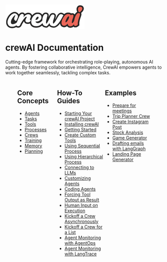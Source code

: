 <img src='./crew_only_logo.png' width='250' class='mb-10'/>

# crewAI Documentation

Cutting-edge framework for orchestrating role-playing, autonomous AI agents. By fostering collaborative intelligence, CrewAI empowers agents to work together seamlessly, tackling complex tasks.

<div style="display:flex; margin:0 auto; justify-content: center;">
    <div style="width:25%">
        <h2>Core Concepts</h2>
        <ul>
            <li>
                <a href="./core-concepts/Agents">
                    Agents
                </a>
            </li>
            <li>
                <a href="./core-concepts/Tasks">
                    Tasks
                </a>
            </li>
            <li>
                <a href="./core-concepts/Tools">
                    Tools
                </a>
            </li>
            <li>
                <a href="./core-concepts/Processes">
                    Processes
                </a>
            </li>
            <li>
                <a href="./core-concepts/Crews">
                    Crews
                </a>
            </li>
            <li>
                <a href="./core-concepts/Training-Crew">
                    Training
                </a>
            </li>
            <li>
                <a href="./core-concepts/Memory">
                    Memory
                </a>
            </li>
            <li>
                <a href="./core-concepts/Planning">
                    Planning
                </a>
            </li>
        </ul>
    </div>
    <div style="width:30%">
        <h2>How-To Guides</h2>
        <ul>
            <li>
                <a href="./how-to/Start-a-New-CrewAI-Project">
                    Starting Your crewAI Project
                </a>
            </li>
            <li>
                <a href="./how-to/Installing-CrewAI">
                    Installing crewAI
                </a>
            </li>
            <li>
                <a href="./how-to/Creating-a-Crew-and-kick-it-off">
                    Getting Started
                </a>
            </li>
            <li>
                <a href="./how-to/Create-Custom-Tools">
                    Create Custom Tools
                </a>
            </li>
            <li>
                <a href="./how-to/Sequential">
                    Using Sequential Process
                </a>
            </li>
            <li>
                <a href="./how-to/Hierarchical">
                    Using Hierarchical Process
                </a>
            </li>
            <li>
                <a href="./how-to/LLM-Connections">
                    Connecting to LLMs
                </a>
            </li>
            <li>
                <a href="./how-to/Customizing-Agents">
                    Customizing Agents
                </a>
            </li>
            <li>
                <a href="./how-to/Coding-Agents">
                    Coding Agents
                </a>
            </li>
            <li>
                <a href="./how-to/Force-Tool-Ouput-as-Result">
                    Forcing Tool Output as Result
                </a>
            </li>
            <li>
                <a href="./how-to/Human-Input-on-Execution">
                    Human Input on Execution
                </a>
            </li>
            <li>
                <a href="./how-to/Kickoff-async">
                    Kickoff a Crew Asynchronously
                </a>
            </li>
            <li>
                <a href="./how-to/Kickoff-for-each">
                    Kickoff a Crew for a List
                </a>
            </li>
            <li>
                <a href="./how-to/AgentOps-Observability">
                    Agent Monitoring with AgentOps
                </a>
            </li>
            <li>
                <a href="./how-to/Langtrace-Observability">
                    Agent Monitoring with LangTrace
                </a>
            </li>
        </ul>
    </div>
    <div style="width:30%">
        <h2>Examples</h2>
        <ul>
            <li>
                <a target='_blank' href="https://github.com/joaomdmoura/crewAI-examples/tree/main/prep-for-a-meeting">
                    Prepare for meetings
                </a>
            </li>
            <li>
                <a target='_blank' href="https://github.com/joaomdmoura/crewAI-examples/tree/main/trip_planner">
                    Trip Planner Crew
                </a>
            </li>
            <li>
                <a target='_blank' href="https://github.com/joaomdmoura/crewAI-examples/tree/main/instagram_post">
                    Create Instagram Post
                </a>
            </li>
            <li>
                <a target='_blank' href="https://github.com/joaomdmoura/crewAI-examples/tree/main/stock_analysis">
                    Stock Analysis
                </a>
            </li>
            <li>
                <a target='_blank' href="https://github.com/joaomdmoura/crewAI-examples/tree/main/game-builder-crew">
                    Game Generator
                </a>
            </li>
            <li>
                <a target='_blank' href="https://github.com/joaomdmoura/crewAI-examples/tree/main/CrewAI-LangGraph">
                    Drafting emails with LangGraph
                </a>
            </li>
            <li>
                <a target='_blank' href="https://github.com/joaomdmoura/crewAI-examples/tree/main/landing_page_generator">
                    Landing Page Generator
                </a>
            </li>
        </ul>
    </div>
</div>
